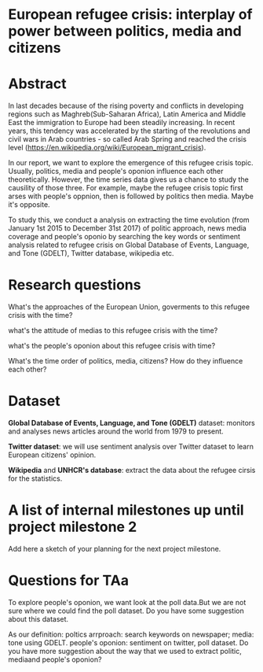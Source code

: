 # European refugee crisis: interplay of power between politics, media and citizens

# Abstract
In last decades because of the rising poverty and conflicts in developing regions such as Maghreb(Sub-Saharan Africa), Latin America and Middle East the immigration to Europe had been steadily increasing. In recent years, this tendency was accelerated by the starting of the revolutions and civil wars in Arab countries - so called Arab Spring and reached the crisis level (https://en.wikipedia.org/wiki/European_migrant_crisis). 

In our report, we want to explore the emergence of this refugee crisis topic. Usually, politics, media and people's oponion influence each other theoretically. However, the time series data gives us a chance to study the causility of those three. For example, maybe the refugee crisis topic first arses with people's oppnion, then is followed by politics then media. Maybe it's opposite. 

To study this, we conduct a analysis on extracting the time evolution (from January 1st 2015 to December 31st 2017) of politic approach, news media coverage and people's oponio by searching the key words or sentiment analysis related to refugee crisis on Global Database of Events, Language, and Tone (GDELT), Twitter database, wikipedia etc.




# Research questions
What's the approaches of the European Union, goverments to this refugee crisis with the time?

what's the attitude of medias to this refugee crisis with the time?

what's the people's oponion about this refugee crisis with time?

What's the time order of politics, media, citizens? How do they influence each other?


# Dataset
**Global Database of Events, Language, and Tone (GDELT)** dataset: monitors and analyses news articles around the world from 1979 to present.

**Twitter dataset**: we will use sentiment analysis over Twitter dataset to learn European citizens' opinion.

**Wikipedia** and **UNHCR's database**: extract the data about the refugee cirsis for the statistics.



# A list of internal milestones up until project milestone 2
Add here a sketch of your planning for the next project milestone.

# Questions for TAa
To explore people's oponion, we want look at the poll data.But we are not sure where we could find the poll dataset. Do you have some suggestion about this dataset.

As our definition: poltics arrproach: search keywords on newspaper; media: tone using GDELT. people's oponion: sentiment on twitter, poll dataset. Do you have more suggestion about the way that we used to extract politic, mediaand people's oponion?

